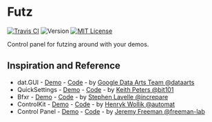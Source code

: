 # Futz

[![Travis CI](https://img.shields.io/travis/jackrugile/futz.svg)](https://travis-ci.org/jackrugile/futz/)
![Version](https://img.shields.io/github/package-json/v/jackrugile/futz.svg)
[![MIT License](https://img.shields.io/github/license/jackrugile/futz.svg)](https://opensource.org/licenses/MIT)

Control panel for futzing around with your demos.

## Inspiration and Reference

- dat.GUI - [Demo](https://workshop.chromeexperiments.com/examples/gui/) - [Code](https://github.com/dataarts/dat.gui) - by [Google Data Arts Team @dataarts](https://github.com/dataarts)
- QuickSettings - [Demo](http://bit101.github.io/quicksettings/) - [Code](https://github.com/bit101/quicksettings) - by [Keith Peters @bit101](https://github.com/bit101)
- Bfxr - [Demo](https://www.bfxr.net/) - [Code](https://github.com/increpare/bfxr) - by [Stephen Lavelle @increpare](https://github.com/increpare)
- ControlKit - [Demo](https://github.com/automat/controlkit.js/tree/master/examples) - [Code](https://github.com/automat/controlkit.js) - by [Henryk Wollik @automat](https://github.com/automat)
- Control Panel - [Demo](http://control-panel.surge.sh/) - [Code](https://github.com/freeman-lab/control-panel) - by [Jeremy Freeman @freeman-lab](https://github.com/freeman-lab)
